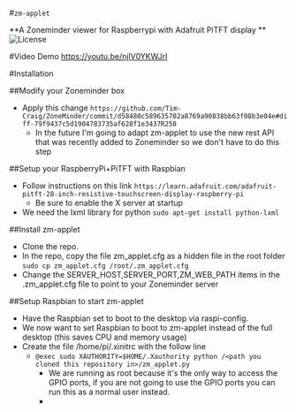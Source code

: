 #`zm-applet`

**A Zoneminder viewer for Raspberrypi with Adafruit PiTFT display  ** ![License](http://img.shields.io/badge/License-GNU%20GPL%20v3-blue.svg)

#Video Demo
https://youtu.be/njlV0YKWJrI

#Installation

##Modify your Zoneminder box
* Apply this change `https://github.com/Tim-Craig/ZoneMinder/commit/d58480c589635702a8769a90838bb63f08b3e04e#diff-79f9437c5d1904783735af628f1e3437R258`
    * In the future I'm going to adapt zm-applet to use the new rest API that was recently added to Zoneminder so we don't have to do this step

##Setup your RaspberryPi+PiTFT with Raspbian

* Follow instructions on this link `https://learn.adafruit.com/adafruit-pitft-28-inch-resistive-touchscreen-display-raspberry-pi`
    * Be sure to enable the X server at startup
* We need the lxml library for python `sudo apt-get install python-lxml`

##Install zm-applet

* Clone the repo.
* In the repo, copy the file zm_applet.cfg as a hidden file in the root folder `sudo cp zm_applet.cfg /root/.zm_applet.cfg`
* Change the SERVER_HOST,SERVER_PORT,ZM_WEB_PATH items in the .zm_applet.cfg file to point to your Zoneminder server

##Setup Raspbian to start zm-applet

* Have the Raspbian set to boot to the desktop via raspi-config.
* We now want to set Raspbian to boot to zm-applet instead of the full desktop (this saves CPU and memory usage)
* Create the file /home/pi/.xinitrc with the follow line
    * `@exec sudo XAUTHORITY=$HOME/.Xauthority python /<path you cloned this repository in>/zm_applet.py`
        * We are running as root because it's the only way to access the GPIO ports, if you are not going to use the GPIO ports you can run this as a normal user instead.
        * 